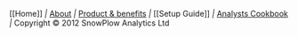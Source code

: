 [[Home]] *|* [About](wiki/SnowPlow-Overview) *|* [Product & benefits](wiki/Product-Overview) *|* [[Setup Guide]] *|* [Analysts Cookbook](wiki/Analysts-cookbook-overview) *|* Copyright &copy; 2012 SnowPlow Analytics Ltd